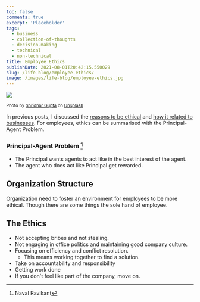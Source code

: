 ```yaml
---
toc: false
comments: true
excerpt: 'Placeholder'
tags:
  - business
  - collection-of-thoughts
  - decision-making
  - technical
  - non-technical
title: Employee Ethics
publishDate: 2021-08-01T20:42:15.550029
slug: /life-blog/employee-ethics/
image: /images/life-blog/employee-ethics.jpg
---
```


![](/images/life-blog/employee-ethics.jpg)

<sup style="user-select: auto;">Photo by <a href="https://unsplash.com/@shridhar?utm_source=unsplash&amp;utm_medium=referral&amp;utm_content=creditCopyText" style="user-select: auto;">Shridhar Gupta</a> on <a href="https://unsplash.com/s/photos/employee?utm_source=unsplash&amp;utm_medium=referral&amp;utm_content=creditCopyText" style="user-select: auto;">Unsplash</a></sup>

In previous posts, I discussed the [reasons to be ethical](/life-blog/why_ethics/) and [how it related to businesses](/software-blog/business-ethics/). For employees, ethics can be summarised with the Principal-Agent Problem.

### Principal-Agent Problem [^1]

- The Principal wants agents to act like in the best interest of the agent.
- The agent who does act like Principal get rewarded.

## Organization Structure

Organization need to foster an environment for employees to be more ethical. Though there are some things the sole hand of employee.

## The Ethics

- Not accepting bribes and not stealing.
- Not engaging in office politics and maintaining good company culture.
- Focusing on efficiency and conflict resolution.
  - This means working together to find a solution.
- Take on accountability and responsibility
- Getting work done
- If you don't feel like part of the company, move on.

[^1]: Naval Ravikant
